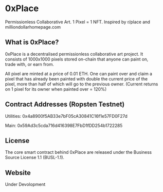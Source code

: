 # 0xPlace

Permissionless Collaborative Art. 1 Pixel = 1 NFT. Inspired by r/place and milliondollarhomepage.com

## What is 0xPlace?

0xPlace is a decentralised permissionless collaborative art project. It consists of 1000x1000 pixels stored on-chain that anyone can paint on, trade with, or earn from.

All pixel are minted at a price of 0.01 ETH.
One can paint over and claim a pixel that has already been painted with double the current price of the pixel, more than half of which will go to the previous owner. 
(Current returns on 1 pixel for its owner when painted over = 120%)




## Contract Addresses (Ropsten Testnet)

Utilities: 0x4a8900f5AB33e7bF05cA30841C16f1e57FD0F27d

Main: 0x59Ad3c5cda716d416398E7FbD1fDD254b1722285

## License

The core smart contract behind 0xPlace are released under the Business Source License 1.1 (BUSL-1.1).

## Website

Under Devolopment
